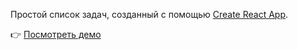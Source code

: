 Простой список задач, созданный с помощью [Create React App](https://github.com/facebook/create-react-app).

👉 [Посмотреть демо](https://todo-react-xi-tan.vercel.app/)
